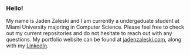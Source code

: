 ### Hello!
My name is Jaden Zaleski and I am currently a undergaduate student at Miami University majoring in Computer Science. Please feel free to check out my current repositories and do not hesitate to reach out with any questions. My portfolio website can be found at [jadenzaleski.com](jadenzaleski.com), along with my [LinkedIn](www.linkedin.com/in/jaden-zaleski/).
